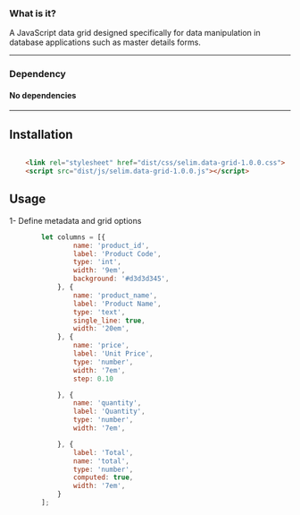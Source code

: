  ### What is it?
 
  A JavaScript data grid designed specifically for data manipulation in database applications such as master details forms.

----
### Dependency
#### No dependencies
------

## Installation

```html

    <link rel="stylesheet" href="dist/css/selim.data-grid-1.0.0.css">
    <script src="dist/js/selim.data-grid-1.0.0.js"></script>

```

## Usage

1- Define metadata and grid options

```javascript
        let columns = [{
                name: 'product_id',     
                label: 'Product Code',  
                type: 'int',   
                width: '9em',
                background: '#d3d3d345',
            }, {
                name: 'product_name',
                label: 'Product Name',
                type: 'text',
                single_line: true,
                width: '20em',
            }, {
                name: 'price',
                label: 'Unit Price',
                type: 'number',
                width: '7em',
                step: 0.10

            }, {
                name: 'quantity',
                label: 'Quantity',
                type: 'number',
                width: '7em',

            }, {
                label: 'Total',
                name: 'total',
                type: 'number',
                computed: true,
                width: '7em',
            }
        ];
```
